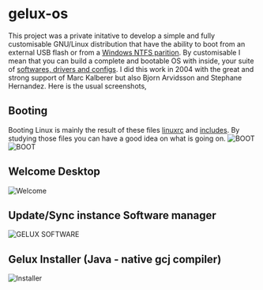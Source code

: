 # gelux-os
This project was a private initative to develop a simple and fully customisable GNU/Linux distribution that have the ability to boot from an external USB flash or from a [Windows NTFS parition](/win32-setup/). By customisable I mean that you can build a complete and bootable OS with inside, your suite of [softwares, drivers and configs](/gelux-meta-packages). I did this work in 2004 with the great and strong support of Marc Kalberer but also Bjorn Arvidsson and Stephane Hernandez. Here is the usual screenshots,

## Booting
Booting Linux is mainly the result of these files [linuxrc](/gelux-live/linuxrc) and [includes](/gelux-live/etc). By studying those files you can have a good idea on what is going on.
![BOOT](https://farm9.staticflickr.com/8569/16317649155_0e60725fb0_b.jpg)
![BOOT](https://farm8.staticflickr.com/7551/16316770692_87fd5152a4_b.jpg)

## Welcome Desktop
![Welcome](https://farm8.staticflickr.com/7519/16130091028_963d9a34e4_b.jpg)

## Update/Sync instance Software manager
![GELUX SOFTWARE](https://farm8.staticflickr.com/7477/16130085718_96d62876a4_b.jpg)

## Gelux Installer (Java - native gcj compiler)
![Installer](https://farm8.staticflickr.com/7548/16315850151_f8e0c72e78_b.jpg)


